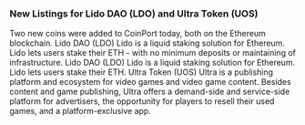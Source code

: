 ﻿### New Listings for Lido DAO (LDO) and Ultra Token (UOS)
Two new coins were added to CoinPort today, both on the Ethereum blockchain.
Lido DAO (LDO) Lido is a liquid staking solution for Ethereum. Lido lets users stake their ETH - with no minimum deposits or maintaining of infrastructure. Lido DAO (LDO) Lido is a liquid staking solution for Ethereum. Lido lets users stake their ETH.
Ultra Token (UOS) Ultra is a publishing platform and ecosystem for video games and video game content.
Besides content and game publishing, Ultra offers a demand-side and service-side platform for advertisers, the opportunity for players to resell their used games, and a platform-exclusive app.



